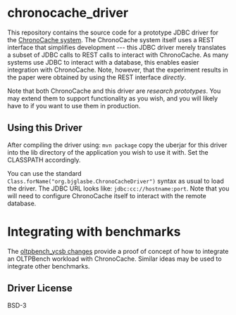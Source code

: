 # chronocache_driver

This repository contains the source code for a prototype JDBC driver for the [ChronoCache system](http://github.com/bglasber/chronocache). 
The ChronoCache system itself uses a REST interface that simplifies development --- this JDBC driver
merely translates a subset of JDBC calls to REST calls to interact with ChronoCache. As many systems
use JDBC to interact with a database, this enables easier integration with ChronoCache. Note, however,
that the experiment results in the paper were obtained by using the REST interface *directly*. 

Note that both ChronoCache and this driver are *research prototypes*. You may extend them to support
functionality as you wish, and you will likely have to if you want to use them in production.


## Using this Driver

After compiling the driver using:
```mvn package```
copy the uberjar for this driver into the lib directory of the application you wish to use it with.
Set the CLASSPATH accordingly.

You can use the standard ```Class.forName("org.bjglasbe.ChronoCacheDriver")``` syntax as usual to load the driver.
The JDBC URL looks like: ```jdbc:cc://hostname:port```. Note that you will need to configure ChronoCache itself to
interact with the remote database.

# Integrating with benchmarks

The [oltpbench_ycsb changes](https://github.com/bglasber/chronocache_driver/blob/master/oltpbench_cc_ycsb.patch) provide a proof of concept of how to integrate an OLTPBench workload with ChronoCache. Similar ideas may be used to integrate other benchmarks.

## Driver License

BSD-3
